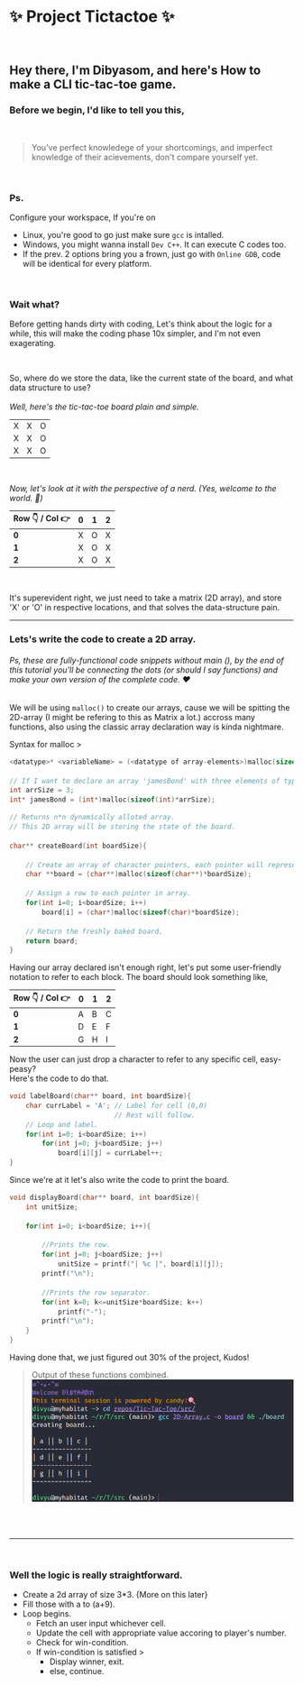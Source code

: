 # :sparkles: Project Tictactoe :sparkles:

<br>

## Hey there, I'm Dibyasom, and here's How to make a CLI tic-tac-toe game.

### Before we begin, I'd like to tell you this,

<br>

> You've perfect knowledege of your shortcomings, and imperfect knowledge of their acievements, don't compare yourself yet.

<br>

### Ps.

Configure your workspace, If you're on<br>

- Linux, you're good to go just make sure `gcc` is intalled.
- Windows, you might wanna install `Dev C++`. It can execute C codes too.
- If the prev. 2 options bring you a frown, just go with `Online GDB`, code will be identical for every platform.

<br>

### **Wait what?**

Before getting hands dirty with coding, Let's think about the logic for a while, this will make the coding phase 10x simpler, and I'm not even exagerating.<br>

<br>
 
So, where do we store the data, like the current state of the board, and what data structure to use? <br><br>
_Well, here's the tic-tac-toe board plain and simple._

|     |     |     |
| --- | --- | --- |
| X   | X   | O   |
| X   | X   | O   |
| X   | X   | O   |

<br>

_Now, let's look at it with the perspective of a nerd. (Yes, welcome to the world. :rocket:)_

| Row 👇 / Col 👉 | 0   | 1   | 2   |
| --------------- | --- | --- | --- |
| **0**           | X   | O   | X   |
| **1**           | X   | O   | X   |
| **2**           | X   | O   | X   |

<br>

It's superevident right, we just need to take a matrix (2D array), and store 'X' or 'O' in respective locations, and that solves the data-structure pain.

<hr>

### Lets's write the code to create a 2D array.

###### Ps, these are fully-functional code snippets without main (), by the end of this tutorial you'll be connecting the dots (or should I say functions) and make your own version of the complete code. :heart:

We will be using `malloc()` to create our arrays, cause we will be spitting the 2D-array (I might be refering to this as Matrix a lot.) accross many functions, also using the classic array declaration way is kinda nightmare.

Syntax for malloc >

```C
<datatype>* <variableName> = (<datatype of array-elements>)malloc(sizeof(<datatype>)*numerOfElements);

// If I want to declare an array 'jamesBond' with three elements of type int, here's how.
int arrSize = 3;
int* jamesBond = (int*)malloc(sizeof(int)*arrSize);
```

```C
// Returns n*n dynamically alloted array.
// This 2D array will be storing the state of the board.

char** createBoard(int boardSize){

    // Create an array of character pointers, each pointer will represent a row.
    char **board = (char**)malloc(sizeof(char**)*boardSize);

    // Assign a row to each pointer in array.
    for(int i=0; i<boardSize; i++)
        board[i] = (char*)malloc(sizeof(char)*boardSize);

    // Return the freshly baked board.
    return board;
}
```

Having our array declared isn't enough right, let's put some user-friendly notation to refer to each block. The board should look something like,

| Row 👇 / Col 👉 | 0   | 1   | 2   |
| --------------- | --- | --- | --- |
| **0**           | A   | B   | C   |
| **1**           | D   | E   | F   |
| **2**           | G   | H   | I   |

Now the user can just drop a character to refer to any specific cell, easy-peasy?<br>Here's the code to do that.

```C
void labelBoard(char** board, int boardSize){
    char currLabel = 'A'; // Label for cell (0,0)
                          // Rest will follow.
    // Loop and label.
    for(int i=0; i<boardSize; i++)
        for(int j=0; j<boardSize; j++)
            board[i][j] = currLabel++;
}
```

Since we're at it let's also write the code to print the board.

```C
void displayBoard(char** board, int boardSize){
    int unitSize;

    for(int i=0; i<boardSize; i++){

        //Prints the row.
        for(int j=0; j<boardSize; j++)
            unitSize = printf("| %c |", board[i][j]);
        printf("\n");

        //Prints the row separator.
        for(int k=0; k<=unitSize*boardSize; k++)
            printf("-");
        printf("\n");
    }
}
```

Having done that, we just figured out 30% of the project, Kudos!

> Output of these functions combined.
> ![Output img, reload to refresh.](./Resources/board.png)

<br><br>

<hr>

<br>

### Well the logic is really straightforward.

- Create a 2d array of size 3\*3. {More on this later}
- Fill those with a to (a+9).
- Loop begins.
  - Fetch an user input whichever cell.
  - Update the cell with appropriate value accoring to player's number.
  - Check for win-condition.
  - If win-condition is satisfied >
    - Display winner, exit.
    - else, continue.

